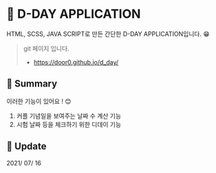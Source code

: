# :newspaper: D-DAY APPLICATION

HTML, SCSS, JAVA SCRIPT로 만든 간단한 D-DAY APPLICATION입니다. :grin:

> git 페이지 입니다. <br>
> - https://door0.github.io/d_day/

## :triangular_flag_on_post: Summary

이러한 기능이 있어요 ! :blush:

1. 커플 기념일을 보여주는 날짜 수 계산 기능
2. 시험 날짜 등을 체크하기 위한 디데이 기능

## :calendar: Update

2021/ 07/ 16
